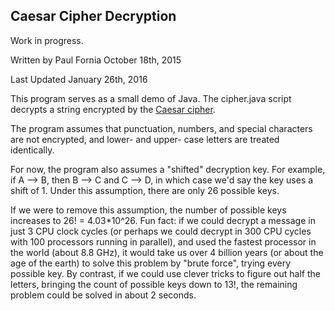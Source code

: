 ## Caesar Cipher Decryption

Work in progress.

Written by Paul Fornia October 18th, 2015

Last Updated January 26th, 2016

This program serves as a small demo of Java. The cipher.java script decrypts a string encrypted by the <a href="https://en.wikipedia.org/wiki/Caesar_cipher">Caesar cipher</a>.

The program assumes that punctuation, numbers, and special characters are not encrypted, and lower- and upper- case letters are treated identically.

For now, the program also assumes a "shifted" decryption key. For example, if A --> B, then B --> C and C --> D, in which case we'd say the key uses a shift of 1. Under this assumption, there are only 26 possible keys. 

If we were to remove this assumption, the number of possible keys increases to 26! = 4.03*10^26. Fun fact: if we could decrypt a message in just 3 CPU clock cycles (or perhaps we could decrypt in 300 CPU cycles with 100 processors running in parallel), and used the fastest processor in the world (about 8.8 GHz), it would take us over 4 billion years (or about the age of the earth) to solve this problem by "brute force", trying every possible key. By contrast, if we could use clever tricks to figure out half the letters, bringing the count of possible keys down to 13!, the remaining problem could be solved in about 2 seconds.